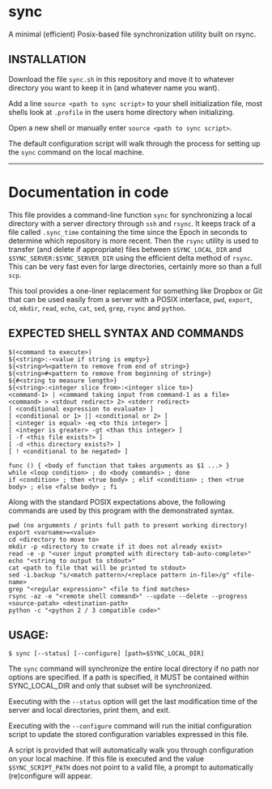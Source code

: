 # sync
A minimal (efficient) Posix-based file synchronization utility built on rsync.

## INSTALLATION

  Download the file `sync.sh` in this repository and move it to
  whatever directory you want to keep it in (and whatever name you
  want).

  Add a line `source <path to sync script>` to your shell
  initialization file, most shells look at `.profile` in the users
  home directory when initializing.

  Open a new shell or manually enter `source <path to sync script>`.

  The default configuration script will walk through the process for
  setting up the `sync` command on the local machine.

--------------------------------------------------------------------

# Documentation in code

  This file provides a command-line function `sync` for
  synchronizing a local directory with a server directory through
  `ssh` and `rsync`. It keeps track of a file called `.sync_time`
  containing the time since the Epoch in seconds to determine which
  repository is more recent. Then the `rsync` utility is used to
  transfer (and delete if appropriate) files between
  `$SYNC_LOCAL_DIR` and `$SYNC_SERVER:$SYNC_SERVER_DIR` using the
  efficient delta method of `rsync`. This can be very fast even for
  large directories, certainly more so than a full `scp`.

  This tool provides a one-liner replacement for something like
  Dropbox or Git that can be used easily from a server with a POSIX
  interface, `pwd`, `export`, `cd`, `mkdir`, `read`, `echo`, `cat`,
   `sed`, `grep`, `rsync` and `python`.

##  EXPECTED SHELL SYNTAX AND COMMANDS

    $(<command to execute>)
    ${<string>:-<value if string is empty>}
    ${<string>%<pattern to remove from end of string>}
    ${<string>#<pattern to remove from beginning of string>}
    ${#<string to measure length>}
    ${<string>:<integer slice from>:<integer slice to>}
    <command-1> | <command taking input from command-1 as a file>
    <command> > <stdout redirect> 2> <stderr redirect>
    [ <conditional expression to evaluate> ]
    [ <conditional or 1> || <conditional or 2> ]
    [ <integer is equal> -eq <to this integer> ]
    [ <integer is greater> -gt <than this integer> ]
    [ -f <this file exists?> ]
    [ -d <this directory exists?> ]
    [ ! <conditional to be negated> ]

    func () { <body of function that takes arguments as $1 ...> }
    while <loop condition> ; do <body commands> ; done
    if <condition> ; then <true body> ; elif <condition> ; then <true body> ; else <false body> ; fi

  Along with the standard POSIX expectations above, the following
  commands are used by this program with the demonstrated syntax.

    pwd (no arguments / prints full path to present working directory)
    export <varname>=<value>
    cd <directory to move to>
    mkdir -p <directory to create if it does not already exist>
    read -e -p "<user input prompted with directory tab-auto-complete>"
    echo "<string to output to stdout>"
    cat <path to file that will be printed to stdout>
    sed -i.backup "s/<match pattern>/<replace pattern in-file>/g" <file-name>
    grep "<regular expression>" <file to find matches>
    rsync -az -e "<remote shell command>" --update --delete --progress <source-patah> <destination-path>
    python -c "<python 2 / 3 compatible code>"


## USAGE:

    $ sync [--status] [--configure] [path=$SYNC_LOCAL_DIR]

  The `sync` command will synchronize the entire local directory if
  no path nor options are specified. If a path is specified, it MUST
  be contained within SYNC_LOCAL_DIR and only that subset will be
  synchronized.

  Executing with the `--status` option will get the last
  modification time of the server and local directories, print them,
  and exit.

  Executing with the `--configure` command will run the initial
  configuration script to update the stored configuration variables
  expressed in this file.

  A script is provided that will automatically walk you through
  configuration on your local machine. If this file is executed and
  the value `$SYNC_SCRIPT_PATH` does not point to a valid file, a
  prompt to automatically (re)configure will appear.

